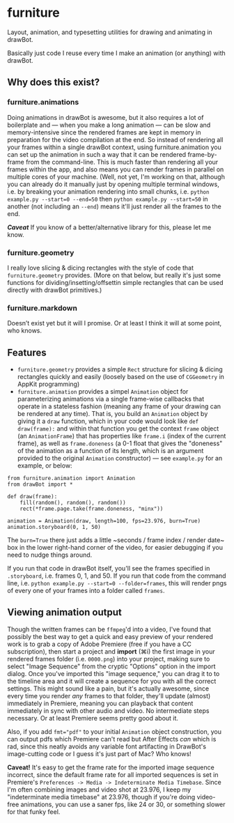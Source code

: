 # furniture

Layout, animation, and typesetting utilities for drawing and animating in drawBot.

Basically just code I reuse every time I make an animation (or anything) with drawBot.

## Why does this exist?

### furniture.animations

Doing animations in drawBot is awesome, but it also requires a lot of boilerplate and — when you make a long animation — can be slow and memory-intensive since the rendered frames are kept in memory in preparation for the video compilation at the end. So instead of rendering all your frames within a single drawBot context, using furniture.animation you can set up the animation in such a way that it can be rendered frame-by-frame from the command-line. This is much faster than rendering all your frames within the app, and also means you can render frames in parallel on multiple cores of your machine. (Well, not yet, I'm working on that, although you can already do it manually just by opening multiple terminal windows, i.e. by breaking your animation rendering into small chunks, i.e. `python example.py --start=0 --end=50` then `python example.py --start=50` in another (not including an `--end`) means it'll just render all the frames to the end.

**_Caveat_** If you know of a better/alternative library for this, please let me know.

### furniture.geometry

I really love slicing & dicing rectangles with the style of code that `furniture.geometry` provides. (More on that below, but really it's just some functions for dividing/insetting/offsettin simple rectangles that can be used directly with drawBot primitives.)

### furniture.markdown

Doesn’t exist yet but it will I promise. Or at least I think it will at some point, who knows.

## Features

- `furniture.geometry` provides a simple `Rect` structure for slicing & dicing rectangles quickly and easily (loosely based on the use of `CGGeometry` in AppKit programming)
- `furniture.animation` provides a simpel `Animation` object for parameterizing animations via a single frame-wise callbacks that operate in a stateless fashion (meaning any frame of your drawing can be rendered at any time). That is, you build an `Animation` object by giving it a `draw` function, which in your code would look like `def draw(frame):` and within that function you get the context `frame` object (an `AnimationFrame`) that has properties like `frame.i` (index of the current frame), as well as `frame.doneness` (a 0-1 float that gives the "doneness" of the animation as a function of its length, which is an argument provided to the original `Animation` constructor) — see `example.py` for an example, or below:

```
from furniture.animation import Animation
from drawBot import *

def draw(frame):
    fill(random(), random(), random())
    rect(*frame.page.take(frame.doneness, "minx"))

animation = Animation(draw, length=100, fps=23.976, burn=True)
animation.storyboard(0, 1, 50)
```

The `burn=True` there just adds a little ~seconds / frame index / render date~ box in the lower right-hand corner of the video, for easier debugging if you need to nudge things around.

If you run that code in drawBot itself, you'll see the frames specified in `.storyboard`, i.e. frames 0, 1, and 50. If you run that code from the command line, i.e. `python example.py --start=0 --folder=frames`, this will render pngs of every one of your frames into a folder called `frames`.

## Viewing animation output

Though the written frames can be `ffmpeg`'d into a video, I've found that possibly the best way to get a quick and easy preview of your rendered work is to grab a copy of Adobe Premiere (free if you have a CC subscription), then start a project and **import** (⌘i) the first image in your rendered frames folder (i.e. `0000.png`) into your project, making sure to select "Image Sequence" from the cryptic "Options" option in the import dialog. Once you've imported this "image sequence," you can drag it to to the timeline area and it will create a sequence for you with all the correct settings. This might sound like a pain, but it's actually awesome, since every time you render _any_ frames to that folder, they'll update (almost) immediately in Premiere, meaning you can playback that content immediately in sync with other audio and video. No intermediate steps necessary. Or at least Premiere seems pretty good about it.

Also, if you add `fmt="pdf"` to your initial `Animation` object construction, you can output pdfs which Premiere can't read but After Effects _can_ which is rad, since this neatly avoids any variable font artifacting in DrawBot's image-cutting code or I guess it's just part of Mac? Who knows!

**Caveat!** It's easy to get the frame rate for the imported image sequence incorrect, since the default frame rate for all imported sequences is set in Premiere's `Preferences -> Media -> Indeterminate Media Timebase`. Since I'm often combining images and video shot at 23.976, I keep my "indeterminate media timebase" at 23.976, though if you're doing video-free animations, you can use a saner fps, like 24 or 30, or something slower for that funky feel.
